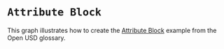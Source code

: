# `Attribute Block`

This graph illustrates how to create the [Attribute Block](https://graphics.pixar.com/usd/release/glossary.html#attribute-block) example from the Open USD glossary.
